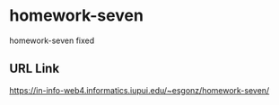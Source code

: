 # homework-seven

homework-seven fixed

## URL Link

https://in-info-web4.informatics.iupui.edu/~esgonz/homework-seven/
